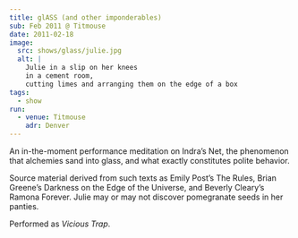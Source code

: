```yaml
---
title: glASS (and other imponderables)
sub: Feb 2011 @ Titmouse
date: 2011-02-18
image:
  src: shows/glass/julie.jpg
  alt: |
    Julie in a slip on her knees
    in a cement room,
    cutting limes and arranging them on the edge of a box
tags:
  - show
run:
  - venue: Titmouse
    adr: Denver
---
```


An in-the-moment performance meditation on Indra’s Net,
the phenomenon that alchemies sand into glass,
and what exactly constitutes polite behavior.

Source material derived from such texts as Emily Post’s The Rules,
Brian Greene’s Darkness on the Edge of the Universe,
and Beverly Cleary’s Ramona Forever.
Julie may or may not discover pomegranate seeds in her panties.

Performed as _Vicious Trap_.
